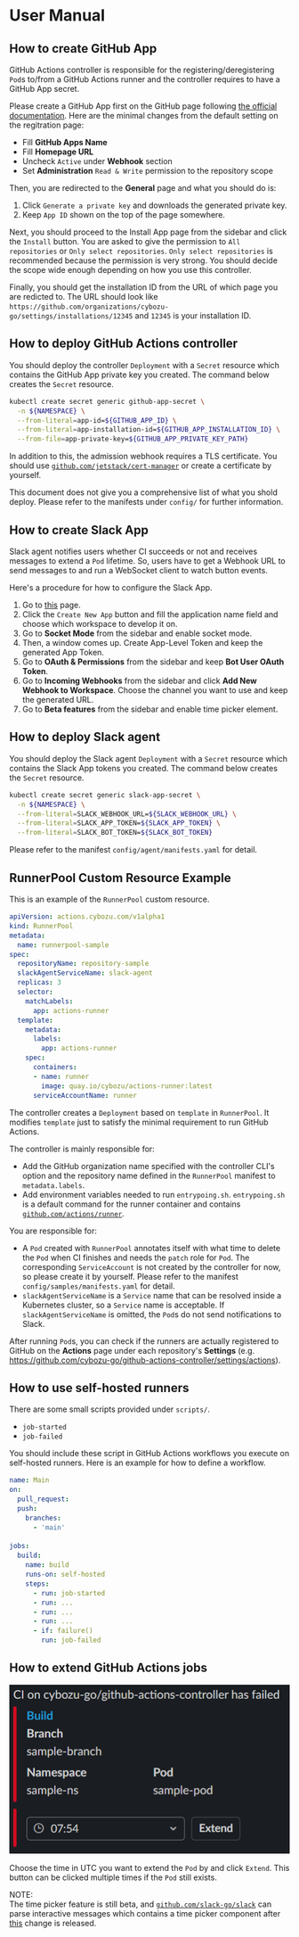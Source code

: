 User Manual
===========

How to create GitHub App
------------------------

GitHub Actions controller is responsible for the registering/deregistering `Pod`s
to/from a GitHub Actions runner and the controller requires to have a GitHub App
secret.

Please create a GitHub App first on the GitHub page following [the official documentation](https://docs.github.com/en/developers/apps/creating-a-github-app).
Here are the minimal changes from the default setting on the regitration page:

- Fill **GitHub Apps Name**
- Fill **Homepage URL**
- Uncheck `Active` under **Webhook** section
- Set **Administration** `Read & Write` permission to the repository scope

Then, you are redirected to the **General** page and what you should do is:

1. Click `Generate a private key` and downloads the generated private key.
1. Keep `App ID` shown on the top of the page somewhere.

Next, you should proceed to the Install App page from the sidebar and click the
`Install` button. You are asked to give the permission to `All repositories`
or `Only select repositories`. `Only select repositories` is recommended because
the permission is very strong. You should decide the scope wide enough depending on
how you use this controller.

Finally, you should get the installation ID from the URL of which page you are
redicted to. The URL should look like `https://github.com/organizations/cybozu-go/settings/installations/12345`
and `12345` is your installation ID.

How to deploy GitHub Actions controller
---------------------------------------

You should deploy the controller `Deployment` with a `Secret` resource which
contains the GitHub App private key you created.  The command below creates the
`Secret` resource.

```bash
kubectl create secret generic github-app-secret \
  -n ${NAMESPACE} \
  --from-literal=app-id=${GITHUB_APP_ID} \
  --from-literal=app-installation-id=${GITHUB_APP_INSTALLATION_ID} \
  --from-file=app-private-key=${GITHUB_APP_PRIVATE_KEY_PATH}
```

In addition to this, the admission webhook requires a TLS certificate.
You should use [`github.com/jetstack/cert-manager`](https://github.com/jetstack/cert-manager)
or create a certificate by yourself.

This document does not give you a comprehensive list of what you shold deploy.
Please refer to the manifests under `config/` for further information.

How to create Slack App
-----------------------

Slack agent notifies users whether CI succeeds or not and receives messages to
extend a `Pod` lifetime.
So, users have to get a Webhook URL to send messages to and run a WebSocket client
to watch button events.

Here's a procedure for how to configure the Slack App.

1. Go to [this](https://api.slack.com/apps) page.
1. Click the `Create New App` button and fill the application name field and choose
   which workspace to develop it on.
1. Go to **Socket Mode** from the sidebar and enable socket mode.
1. Then, a window comes up. Create App-Level Token and keep the generated App
   Token.
1. Go to **OAuth & Permissions** from the sidebar and keep **Bot User OAuth Token**.
1. Go to **Incoming Webhooks** from the sidebar and click **Add New Webhook to Workspace**.
   Choose the channel you want to use and keep the generated URL.
1. Go to **Beta features** from the sidebar and enable time picker element.

How to deploy Slack agent
-------------------------

You should deploy the Slack agent `Deployment` with a `Secret` resource which
contains the Slack App tokens you created. The command below creates the `Secret`
resource.

```bash
kubectl create secret generic slack-app-secret \
  -n ${NAMESPACE} \
  --from-literal=SLACK_WEBHOOK_URL=${SLACK_WEBHOOK_URL} \
  --from-literal=SLACK_APP_TOKEN=${SLACK_APP_TOKEN} \
  --from-literal=SLACK_BOT_TOKEN=${SLACK_BOT_TOKEN}
```

Please refer to the manifest `config/agent/manifests.yaml` for detail.

RunnerPool Custom Resource Example
----------------------------------

This is an example of the `RunnerPool` custom resource.

```yaml
apiVersion: actions.cybozu.com/v1alpha1
kind: RunnerPool
metadata:
  name: runnerpool-sample
spec:
  repositoryName: repository-sample
  slackAgentServiceName: slack-agent
  replicas: 3
  selector:
    matchLabels:
      app: actions-runner
  template:
    metadata:
      labels:
        app: actions-runner
    spec:
      containers:
      - name: runner
        image: quay.io/cybozu/actions-runner:latest
      serviceAccountName: runner
```

The controller creates a `Deployment` based on `template` in `RunnerPool`.
It modifies `template` just to satisfy the minimal requirement to run GitHub Actions.

The controller is mainly responsible for:

- Add the GitHub organization name specified with the controller CLI's option and
  the repository name defined in the `RunnerPool` manifest to `metadata.labels`.
- Add environment variables needed to run `entrypoing.sh`.
  `entrypoing.sh` is a default command for the runner container and contains
  [`github.com/actions/runner`](https://github.com/actions/runner).

You are responsible for:

- A `Pod` created with `RunnerPool` annotates itself with what time to delete the
  `Pod` when CI finishes and needs the `patch` role for `Pod`. The corresponding
  `ServiceAccount` is not created by the controller for now, so please create it
  by yourself.  Please refer to the manifest `config/samples/manifests.yaml` for
  detail.
- `slackAgentServiceName` is a `Service` name that can be resolved inside a
  Kubernetes cluster, so a `Service` name is acceptable. If `slackAgentServiceName`
  is omitted, the `Pod`s do not send notifications to Slack.

After running `Pod`s, you can check if the runners are actually registered to
GitHub on the **Actions** page under each repository's **Settings**
(e.g. https://github.com/cybozu-go/github-actions-controller/settings/actions).

How to use self-hosted runners
------------------------------

There are some small scripts provided under `scripts/`.

- `job-started`
- `job-failed`

You should include these script in GitHub Actions workflows you execute on
self-hosted runners.
Here is an example for how to define a workflow.

```yaml
name: Main
on:
  pull_request:
  push:
    branches:
      - 'main'

jobs:
  build:
    name: build
    runs-on: self-hosted
    steps:
      - run: job-started
      - run: ...
      - run: ...
      - run: ...
      - if: failure()
        run: job-failed
```

How to extend GitHub Actions jobs
---------------------------------

![failure message](./images/slack_failure.png)

Choose the time in UTC you want to extend the `Pod` by and click `Extend`.
This button can be clicked multiple times if the `Pod` still exists.

NOTE:  
The time picker feature is still beta, and [`github.com/slack-go/slack`](https://github.com/slack-go/slack)
can parse interactive messages which contains a time picker component after [this](https://github.com/slack-go/slack/pull/918)
change is released.
